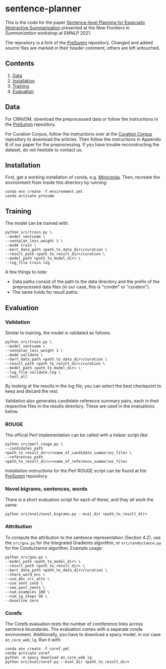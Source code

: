 # sentence-planner

This is the code for the paper [Sentence-level Planning for Especially Abstractive Summarization](https://summarization2021.github.io/schedule/12.pdf) presented at the *New Frontiers in Summarization* workshop at EMNLP 2021.

The repository is a fork of the [PreSumm](https://github.com/nlpyang/PreSumm) repository. Changed and added source files are marked in their header comment, others are left untouched. 

## Contents
1. [Data](#data)
2. [Installation](#installation)
3. [Training](#training)
4. [Evaluation](#evaluation)

## Data
For CNN/DM, download the preprocessed data or follow the instructions in the [PreSumm](https://github.com/nlpyang/PreSumm) repository.

For Curation Corpus, follow the instructions over at the [Curation Corpus](https://github.com/CurationCorp/curation-corpus) repository to download the articles. Then follow the instructions in Appendix B of our paper for the preprocessing. If you have trouble reconstructing the dataset, do not hesitate to contact us.

## Installation
First, get a working installation of conda, e.g. [Miniconda](https://docs.conda.io/en/latest/miniconda.html).
Then, recreate the environment from inside this directory by running:

```shell
conda env create -f environment.yml
conda activate presumm
```

## Training
The model can be trained with:

```shell
python src/train.py \
--model sentsumm \
--sentplan_loss_weight 1 \
--mode train \
--bert_data_path <path_to_data_dir>/curation \
--result_path <path_to_result_dir>/curation \
--model_path <path_to_model_dir> \
--log_file train.log
```

A few things to note:
* Data paths consist of the path to the data directory and the prefix of the preprocessed data files (in our case, this is "cnndm" or "curation").
* The same holds for result paths.

## Evaluation
### Validation
Similar to training, the model is validated as follows:

```shell
python src/train.py \
--model sentsumm \
--sentplan_loss_weight 1 \
--mode validate \
--bert_data_path <path_to_data_dir>/curation \
--result_path <path_to_result_dir>/curation \
--model_path <path_to_model_dir> \
--log_file validate.log \
--test_all
```

By looking at the results in the log file, you can select the best checkpoint to keep and discard the rest.

Validation also generates candidate-reference summary pairs, each in their respective files in the results directory. These are used in the evaluations below.

### ROUGE
The official Perl implementation can be called with a helper script like:
```shell
python src/perl_rouge.py \
--candidates_path <path_to_result_dir>/<name_of_candidate_summaries_file> \
--references_path <path_to_result_dir>/<name_of_reference_summaries_file>
```

Installation instructions for the Perl ROUGE script can be found at the [PreSumm](https://github.com/nlpyang/PreSumm) repository.

### Novel bigrams, sentences, words
There is a short evaluation script for each of these, and they all work the same:
```shell
python src/eval/novel_bigrams.py --eval_dir <path_to_result_dir>
```

### Attribution
To compute the attribution to the sentence representation (Section 4.2), use the `src/gxa.py` for the Integrated Gradients algorithm, or `src/conductance.py` for the Conductance algorithm.
Example usage:
```shell
python src/gxa.py \
--model_path <path_to_model_dir> \
--result_path <path_to_result_dir> \
--bert_data_path <path_to_data_dir>/curation \
--share_word_enc \
--use_dec_src_attn \
--use_sent_cond \
--see_past_sents \
--num_examples 100 \
--num_ig_steps 50 \
--baseline zero
```

### Corefs
The Corefs evaluation tests the number of coreference links across sentence boundaries. The evaluation comes with a separate conda environment. Additionally, you have to download a spacy model, in our case `en_core_web_lg`.
Run it with:
```shell
conda env create -f coref.yml
conda activate coref
python -m spacy download en_core_web_lg
python src/eval/coref.py --eval_dir <path_to_result_dir>
```
